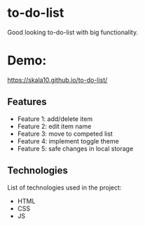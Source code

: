 # to-do-list

Good looking to-do-list with big functionality. 

# Demo: 

https://skala10.github.io/to-do-list/

## Features

- Feature 1: add/delete item
- Feature 2: edit item name
- Feature 3: move to competed list
- Feature 4: implement toggle theme
- Feature 5: safe changes in local storage


## Technologies

List of technologies used in the project:

- HTML
- CSS
- JS

